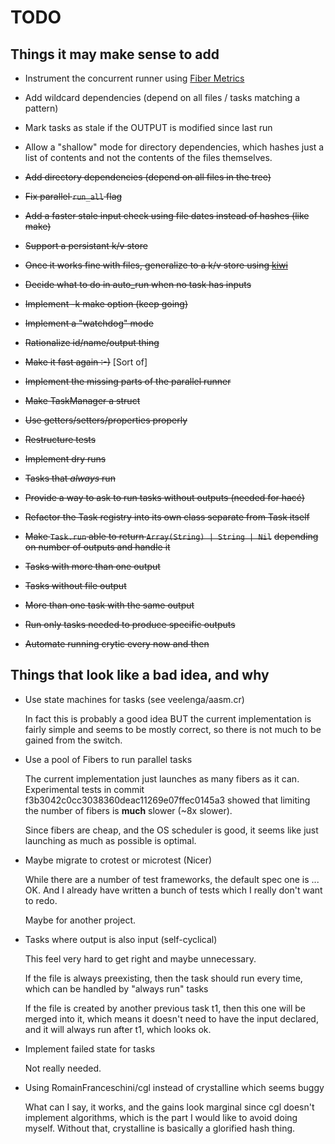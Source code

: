# TODO

## Things it may make sense to add

* Instrument the concurrent runner using
  [Fiber Metrics](https://github.com/didactic-drunk/fiber_metrics.cr)
* Add wildcard dependencies (depend on all files / tasks matching a pattern)
* Mark tasks as stale if the OUTPUT is modified since last run
* Allow a "shallow" mode for directory dependencies, which hashes just a list of contents
  and not the contents of the files themselves.

* ~~Add directory dependencies (depend on all files in the tree)~~
* ~~Fix parallel `run_all` flag~~
* ~~Add a faster stale input check using file dates instead of hashes (like make)~~
* ~~Support a persistant k/v store~~
* ~~Once it works fine with files, generalize to a k/v store using [kiwi](https://github.com/crystal-community/kiwi)~~
* ~~Decide what to do in auto_run when no task has inputs~~
* ~~Implement -k make option (keep going)~~
* ~~Implement a "watchdog" mode~~
* ~~Rationalize id/name/output thing~~
* ~~Make it fast again :-)~~ [Sort of]
* ~~Implement the missing parts of the parallel runner~~
* ~~Make TaskManager a struct~~
* ~~Use getters/setters/properties properly~~
* ~~Restructure tests~~
* ~~Implement dry runs~~
* ~~Tasks that *always* run~~
* ~~Provide a way to ask to run tasks without outputs (needed for hacé)~~
* ~~Refactor the Task registry into its own class separate from Task itself~~
* ~~Make `Task.run` able to return `Array(String) | String | Nil`~~
  ~~depending on number of outputs and handle it~~
* ~~Tasks with more than one output~~
* ~~Tasks without file output~~
* ~~More than one task with the same output~~
* ~~Run only tasks needed to produce specific outputs~~
* ~~Automate running crytic every now and then~~

## Things that look like a bad idea, and why

* Use state machines for tasks (see veelenga/aasm.cr)

  In fact this is probably a good idea BUT the current implementation
  is fairly simple and seems to be mostly correct, so there is not much
  to be gained from the switch.

* Use a pool of Fibers to run parallel tasks

  The current implementation just launches as many fibers
  as it can. Experimental tests in commit
  f3b3042c0cc3038360deac11269e07ffec0145a3 showed that limiting
  the number of fibers is **much** slower (~8x slower).

  Since fibers are cheap, and the OS scheduler is good, it seems
  like just launching as much as possible is optimal.

* Maybe migrate to crotest or microtest (Nicer)

  While there are a number of test frameworks, the default spec one
  is ... OK. And I already have written a bunch of tests which I
  really don't want to redo.

  Maybe for another project.

* Tasks where output is also input (self-cyclical)

  This feel very hard to get right and maybe unnecessary.

  If the file is always preexisting, then the task should run
  every time, which can be handled by "always run" tasks

  If the file is created by another previous task t1, then this one
  will be merged into it, which means it doesn't need to have the
  input declared, and it will always run after t1, which looks ok.

* Implement failed state for tasks

  Not really needed.

* Using RomainFranceschini/cgl instead of crystalline which seems buggy
  
  What can I say, it works, and the gains look marginal since cgl doesn't
  implement algorithms, which is the part I would like to avoid doing
  myself. Without that, crystalline is basically a glorified hash thing.
